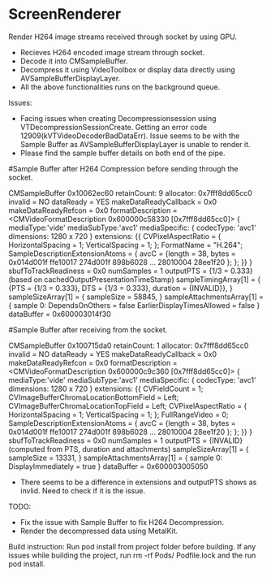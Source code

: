 # ScreenRenderer

Render H264 image streams received through socket by using GPU.

- Recieves H264 encoded image stream through socket.
- Decode it into CMSampleBuffer.
- Decompress it using VideoToolbox or display data directly using AVSampleBufferDisplayLayer.
- All the above functionalities runs on the background queue.


Issues:
- Facing issues when creating Decompressionsession using VTDecompressionSessionCreate. Getting an error code 12909(kVTVideoDecoderBadDataErr). Issue seems to be with the Sample Buffer as AVSampleBufferDisplayLayer is unable to render it.
- Please find the sample buffer details on both end of the pipe.

#Sample Buffer after H264 Compression before sending through the socket.

CMSampleBuffer 0x10062ec60 retainCount: 9 allocator: 0x7fff8dd65cc0
	invalid = NO
	dataReady = YES
	makeDataReadyCallback = 0x0
	makeDataReadyRefcon = 0x0
	formatDescription = <CMVideoFormatDescription 0x600000c58330 [0x7fff8dd65cc0]> {
	mediaType:'vide' 
	mediaSubType:'avc1' 
	mediaSpecific: {
		codecType: 'avc1'		dimensions: 1280 x 720 
	} 
	extensions: {{
    CVPixelAspectRatio =     {
        HorizontalSpacing = 1;
        VerticalSpacing = 1;
    };
    FormatName = "H.264";
    SampleDescriptionExtensionAtoms =     {
        avcC = {length = 38, bytes = 0x014d001f ffe10017 274d001f 898b6028 ... 28010004 28ee1f20 };
    };
}}
}
	sbufToTrackReadiness = 0x0
	numSamples = 1
	outputPTS = {1/3 = 0.333}(based on cachedOutputPresentationTimeStamp)
	sampleTimingArray[1] = {
		{PTS = {1/3 = 0.333}, DTS = {1/3 = 0.333}, duration = {INVALID}},
	}
	sampleSizeArray[1] = {
		sampleSize = 58845,
	}
	sampleAttachmentsArray[1] = {
		sample 0:
			DependsOnOthers = false
			EarlierDisplayTimesAllowed = false
	}
	dataBuffer = 0x600003014f30

#Sample Buffer after receiving from the socket.

CMSampleBuffer 0x100715da0 retainCount: 1 allocator: 0x7fff8dd65cc0
	invalid = NO
	dataReady = YES
	makeDataReadyCallback = 0x0
	makeDataReadyRefcon = 0x0
	formatDescription = <CMVideoFormatDescription 0x600000c9c360 [0x7fff8dd65cc0]> {
	mediaType:'vide' 
	mediaSubType:'avc1' 
	mediaSpecific: {
		codecType: 'avc1'		dimensions: 1280 x 720 
	} 
	extensions: {{
    CVFieldCount = 1;
    CVImageBufferChromaLocationBottomField = Left;
    CVImageBufferChromaLocationTopField = Left;
    CVPixelAspectRatio =     {
        HorizontalSpacing = 1;
        VerticalSpacing = 1;
    };
    FullRangeVideo = 0;
    SampleDescriptionExtensionAtoms =     {
        avcC = {length = 38, bytes = 0x014d001f ffe10017 274d001f 898b6028 ... 28010004 28ee1f20 };
    };
}}
}
	sbufToTrackReadiness = 0x0
	numSamples = 1
	outputPTS = {INVALID}(computed from PTS, duration and attachments)
	sampleSizeArray[1] = {
		sampleSize = 13331,
	}
	sampleAttachmentsArray[1] = {
		sample 0:
			DisplayImmediately = true
	}
	dataBuffer = 0x600003005050


- There seems to be a difference in extensions and outputPTS shows as invlid. Need to check if it is the issue.

TODO:
- Fix the issue with Sample Buffer to fix H264 Decompression.
- Render the decompressed data using MetalKit.


Build instruction: 
Run pod install from project folder before building. 
If any issues while building the project, run rm -rf Pods/ Podfile.lock and the run pod install.



